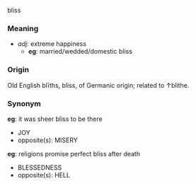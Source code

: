 bliss
### Meaning
+ _adj_: extreme happiness
	+ __eg__: married/wedded/domestic bliss

### Origin

Old English blīths, bliss, of Germanic origin; related to ↑blithe.

### Synonym

__eg__: it was sheer bliss to be there

+ JOY
+ opposite(s): MISERY

__eg__: religions promise perfect bliss after death

+ BLESSEDNESS
+ opposite(s): HELL


